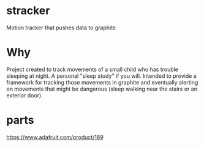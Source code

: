 # stracker
Motion tracker that pushes data to graphite

# Why
Project created to track movements of a small child who has trouble sleeping at night.  A personal "sleep study" if you will. 
Intended to provide a framework for tracking those movements in graphite and eventually alerting on movements that might be dangerous
(sleep walking near the stairs or an exterior door).

# parts
https://www.adafruit.com/product/189
